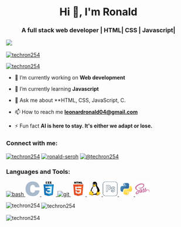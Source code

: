 <h1 align="center">Hi 👋, I'm Ronald</h1>
<h3 align="center">A full stack web developer | HTML| CSS | Javascript|</h3>

<p align="left"> <img src="https://media.giphy.com/media/dWesBcTLavkZuG35MI/giphy.gif" /> </p>
<p align="right> <img src="https://media.licdn.com/dms/image/v2/D4D16AQEPGYtn2bT5Mw/profile-displaybackgroundimage-shrink_350_1400/profile-displaybackgroundimage-shrink_350_1400/0/1675640360320?e=1756339200&v=beta&t=5oR7LP5d3t3Swl_R6_YJuGFWsox6r28tJjTM3bvTR1Q" /> </p>

<p align="centre"> <a href="https://github.com/ryo-ma/github-profile-trophy"><img src="https://github-profile-trophy.vercel.app/?username=techron254" alt="techron254" /></a> </p>

<p align="left"> <a href="https://twitter.com/techron254" target="blank"><img src="https://img.shields.io/twitter/follow/techron254?logo=twitter&style=for-the-badge" alt="techron254" /></a> </p>

- 🔭 I’m currently working on **Web development**

- 🌱 I’m currently learning **Javascript**

- 💬 Ask me about **HTML, CSS, JavaScript, C.

- 📫 How to reach me **leonardronald04@gmail.com**

- ⚡ Fun fact **AI is here to stay. It's either we adapt or lose.**

<h3 align="left">Connect with me:</h3>
<p align="left">
<a href="https://twitter.com/techron254" target="blank"><img align="center" src="https://raw.githubusercontent.com/rahuldkjain/github-profile-readme-generator/master/src/images/icons/Social/twitter.svg" alt="techron254" height="30" width="40" /></a>
<a href="https://linkedin.com/in/ronald-seroh" target="blank"><img align="center" src="https://raw.githubusercontent.com/rahuldkjain/github-profile-readme-generator/master/src/images/icons/Social/linked-in-alt.svg" alt="ronald-seroh" height="30" width="40" /></a>
<a href="https://instagram.com/@techron254" target="blank"><img align="center" src="https://raw.githubusercontent.com/rahuldkjain/github-profile-readme-generator/master/src/images/icons/Social/instagram.svg" alt="@techron254" height="30" width="40" /></a>
</p>

<h3 align="left">Languages and Tools:</h3>
<p align="left"> <a href="https://www.gnu.org/software/bash/" target="_blank" rel="noreferrer"> <img src="https://www.vectorlogo.zone/logos/gnu_bash/gnu_bash-icon.svg" alt="bash" width="40" height="40"/> </a> <a href="https://www.cprogramming.com/" target="_blank" rel="noreferrer"> <img src="https://raw.githubusercontent.com/devicons/devicon/master/icons/c/c-original.svg" alt="c" width="40" height="40"/> </a> <a href="https://www.w3schools.com/css/" target="_blank" rel="noreferrer"> <img src="https://raw.githubusercontent.com/devicons/devicon/master/icons/css3/css3-original-wordmark.svg" alt="css3" width="40" height="40"/> </a> <a href="https://git-scm.com/" target="_blank" rel="noreferrer"> <img src="https://www.vectorlogo.zone/logos/git-scm/git-scm-icon.svg" alt="git" width="40" height="40"/> </a> <a href="https://www.w3.org/html/" target="_blank" rel="noreferrer"> <img src="https://raw.githubusercontent.com/devicons/devicon/master/icons/html5/html5-original-wordmark.svg" alt="html5" width="40" height="40"/> </a> <a href="https://www.linux.org/" target="_blank" rel="noreferrer"> <img src="https://raw.githubusercontent.com/devicons/devicon/master/icons/linux/linux-original.svg" alt="linux" width="40" height="40"/> </a> <a href="https://www.photoshop.com/en" target="_blank" rel="noreferrer"> <img src="https://raw.githubusercontent.com/devicons/devicon/master/icons/photoshop/photoshop-line.svg" alt="photoshop" width="40" height="40"/> </a> <a href="https://www.python.org" target="_blank" rel="noreferrer"> <img src="https://raw.githubusercontent.com/devicons/devicon/master/icons/python/python-original.svg" alt="python" width="40" height="40"/> </a> <a href="https://sass-lang.com" target="_blank" rel="noreferrer"> <img src="https://raw.githubusercontent.com/devicons/devicon/master/icons/sass/sass-original.svg" alt="sass" width="40" height="40"/> </a> </p>

<p><img align="left" src="https://github-readme-stats.vercel.app/api/top-langs?username=techron254&show_icons=true&locale=en&layout=compact" alt="techron254" /></p>

<p>&nbsp;<img align="center" src="https://github-readme-stats.vercel.app/api?username=techron254&show_icons=true&locale=en" alt="techron254" /></p>

<p><img align="center" src="https://github-readme-streak-stats.herokuapp.com/?user=techron254&" alt="techron254" /></p>

